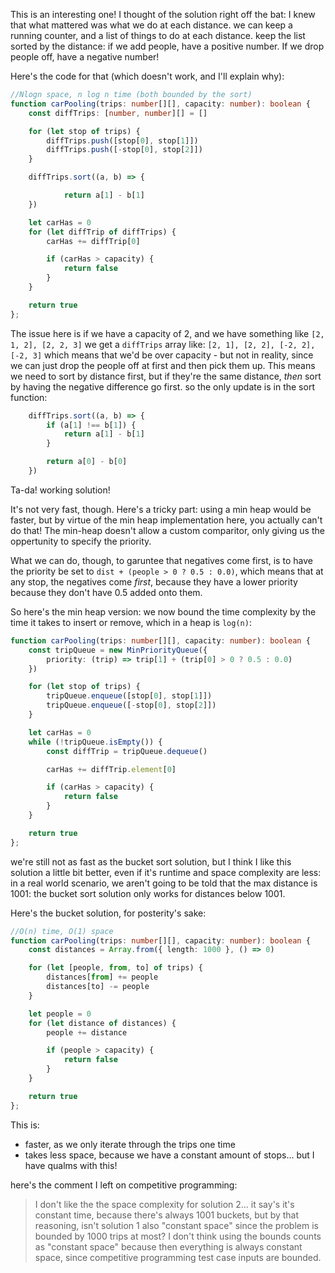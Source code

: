 This is an interesting one! I thought of the solution right off the bat: I knew that what mattered was what we do at each distance. we can keep a running counter, and a list of things to do at each distance. keep the list sorted by the distance: if we add people, have a positive number. If we drop people off, have a negative number!

Here's the code for that (which doesn't work, and I'll explain why):

```typescript
//Nlogn space, n log n time (both bounded by the sort)
function carPooling(trips: number[][], capacity: number): boolean {
    const diffTrips: [number, number][] = []

    for (let stop of trips) {
        diffTrips.push([stop[0], stop[1]])
        diffTrips.push([-stop[0], stop[2]])
    }

    diffTrips.sort((a, b) => {

            return a[1] - b[1]
    })

    let carHas = 0
    for (let diffTrip of diffTrips) {
        carHas += diffTrip[0]

        if (carHas > capacity) {
            return false
        }
    }

    return true
};
```

The issue here is if we have a capacity of 2, and we have something like `[2, 1, 2], [2, 2, 3]` we get a `diffTrips` array like: `[2, 1], [2, 2], [-2, 2], [-2, 3]` which means that we'd be over capacity - but not in reality, since we can just drop the people off at first and then pick them up. This means we need to sort by distance first, but if they're the same distance, *then* sort by having the negative difference go first. so the only update is in the sort function:

```typescript
    diffTrips.sort((a, b) => {
        if (a[1] !== b[1]) {
            return a[1] - b[1]
        }

        return a[0] - b[0]
    })
```

Ta-da! working solution!

It's not very fast, though. Here's a tricky part: using a min heap would be faster, but by virtue of the min heap implementation here, you actually can't do that! The min-heap doesn't allow a custom comparitor, only giving us the oppertunity to specify the priority.

What we can do, though, to garuntee that negatives come first, is to have the priority be set to `dist + (people > 0 ? 0.5 : 0.0)`, which means that at any stop, the negatives come *first*, because they have a lower priority because they don't have 0.5 added onto them.

So here's the min heap version: we now bound the time complexity by the time it takes to insert or remove, which in a heap is `log(n)`:

```typescript
function carPooling(trips: number[][], capacity: number): boolean {
    const tripQueue = new MinPriorityQueue({
        priority: (trip) => trip[1] + (trip[0] > 0 ? 0.5 : 0.0)
    })

    for (let stop of trips) {
        tripQueue.enqueue([stop[0], stop[1]])
        tripQueue.enqueue([-stop[0], stop[2]])
    }

    let carHas = 0
    while (!tripQueue.isEmpty()) {
        const diffTrip = tripQueue.dequeue()

        carHas += diffTrip.element[0]

        if (carHas > capacity) {
            return false
        }
    }

    return true
};
```

we're still not as fast as the bucket sort solution, but I think I like this solution a little bit better, even if it's runtime and space complexity are less: in a real world scenario, we aren't going to be told that the max distance is 1001: the bucket sort solution only works for distances below 1001.

Here's the bucket solution, for posterity's sake:

```typescript
//O(n) time, O(1) space
function carPooling(trips: number[][], capacity: number): boolean {
    const distances = Array.from({ length: 1000 }, () => 0)

    for (let [people, from, to] of trips) {
        distances[from] += people
        distances[to] -= people
    }

    let people = 0
    for (let distance of distances) {
        people += distance

        if (people > capacity) {
            return false
        }
    }

    return true
};
```

This is:
- faster, as we only iterate through the trips one time
- takes less space, because we have a constant amount of stops... but I have qualms with this!

here's the comment I left on competitive programming:

> I don't like the the space complexity for solution 2... it say's it's constant time, because there's always 1001 buckets, but by that reasoning, isn't solution 1 also "constant space" since the problem is bounded by 1000 trips at most?
> I don't think using the bounds counts as "constant space" because then everything is always constant space, since competitive programming test case inputs are bounded.

